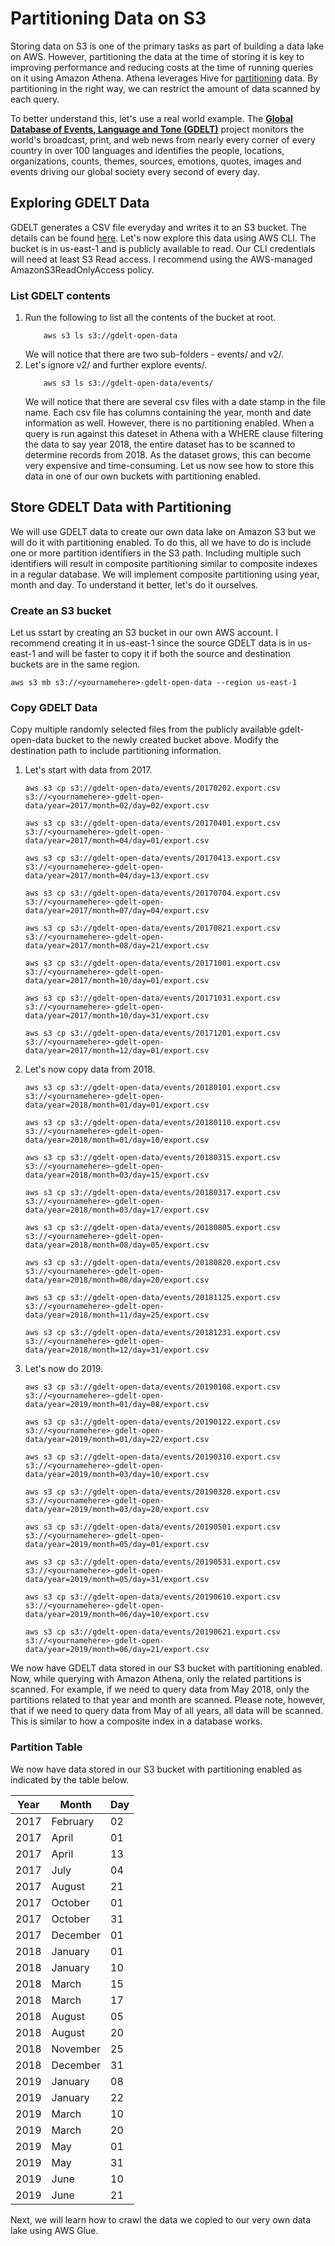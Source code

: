 # Partitioning Data on S3

Storing data on S3 is one of the primary tasks as part of building a data lake on AWS. However, partitioning the data at the time of storing it is key to improving performance and reducing costs at the time of running queries on it using Amazon Athena. Athena leverages Hive for [partitioning](https://cwiki.apache.org/confluence/display/Hive/LanguageManual+DDL#LanguageManualDDL-AlterPartition) data. By partitioning in the right way, we can restrict the amount of data scanned by each query.

To better understand this, let's use a real world example. The [**Global Database of Events, Language and Tone (GDELT)**](https://www.gdeltproject.org/) project monitors the world's broadcast, print, and web news from nearly every corner of every country in over 100 languages and identifies the people, locations, organizations, counts, themes, sources, emotions, quotes, images and events driving our global society every second of every day.

## Exploring GDELT Data

GDELT generates a CSV file everyday and writes it to an S3 bucket. The details can be found [here](https://registry.opendata.aws/gdelt/). Let's now explore this data using AWS CLI. The bucket is in us-east-1 and is publicly available to read. Our CLI credentials will need at least S3 Read access. I recommend using the AWS-managed AmazonS3ReadOnlyAccess policy.

### List GDELT contents
1. Run the following to list all the contents of the bucket at root.
    ```
        aws s3 ls s3://gdelt-open-data
    ```
    We will notice that there are two sub-folders - events/ and v2/.
1. Let's ignore v2/ and further explore events/.
    ```
        aws s3 ls s3://gdelt-open-data/events/
    ```
    We will notice that there are several csv files with a date stamp in the file name. Each csv file has columns containing the year, month and date information as well. However, there is no partitioning enabled. When a query is run against this dateset in Athena with a WHERE clause filtering the data to say year 2018, the entire dataset has to be scanned to determine records from 2018. As the dataset grows, this can become very expensive and time-consuming. Let us now see how to store this data in one of our own buckets with partitioning enabled.


## Store GDELT Data with Partitioning

We will use GDELT data to create our own data lake on Amazon S3 but we will do it with partitioning enabled. To do this, all we have to do is include one or more partition identifiers in the S3 path. Including multiple such identifiers will result in composite partitioning similar to composite indexes in a regular database. We will implement composite partitioning using year, month and day. To understand it better, let's do it ourselves.

### Create an S3 bucket
Let us sstart by creating an S3 bucket in our own AWS account. I recommend creating it in us-east-1 since the source GDELT data is in us-east-1 and will be faster to copy it if both the source and destination buckets are in the same region.
```
aws s3 mb s3://<yournamehere>-gdelt-open-data --region us-east-1
```
### Copy GDELT Data
Copy multiple randomly selected files from the publicly available gdelt-open-data bucket to the newly created bucket above. Modify the destination path to include partitioning information.

1. Let's start with data from 2017.
    ```
    aws s3 cp s3://gdelt-open-data/events/20170202.export.csv s3://<yournamehere>-gdelt-open-data/year=2017/month=02/day=02/export.csv
    ```
    ```
    aws s3 cp s3://gdelt-open-data/events/20170401.export.csv s3://<yournamehere>-gdelt-open-data/year=2017/month=04/day=01/export.csv
    ```
    ```
    aws s3 cp s3://gdelt-open-data/events/20170413.export.csv s3://<yournamehere>-gdelt-open-data/year=2017/month=04/day=13/export.csv
    ```
    ```
    aws s3 cp s3://gdelt-open-data/events/20170704.export.csv s3://<yournamehere>-gdelt-open-data/year=2017/month=07/day=04/export.csv
    ```
    ```
    aws s3 cp s3://gdelt-open-data/events/20170821.export.csv s3://<yournamehere>-gdelt-open-data/year=2017/month=08/day=21/export.csv
    ```
    ```
    aws s3 cp s3://gdelt-open-data/events/20171001.export.csv s3://<yournamehere>-gdelt-open-data/year=2017/month=10/day=01/export.csv
    ```
    ```
    aws s3 cp s3://gdelt-open-data/events/20171031.export.csv s3://<yournamehere>-gdelt-open-data/year=2017/month=10/day=31/export.csv
    ```
    ```
    aws s3 cp s3://gdelt-open-data/events/20171201.export.csv s3://<yournamehere>-gdelt-open-data/year=2017/month=12/day=01/export.csv
    ```
1. Let's now copy data from 2018.
    ```
    aws s3 cp s3://gdelt-open-data/events/20180101.export.csv s3://<yournamehere>-gdelt-open-data/year=2018/month=01/day=01/export.csv
    ```
    ```
    aws s3 cp s3://gdelt-open-data/events/20180110.export.csv s3://<yournamehere>-gdelt-open-data/year=2018/month=01/day=10/export.csv
    ```
    ```
    aws s3 cp s3://gdelt-open-data/events/20180315.export.csv s3://<yournamehere>-gdelt-open-data/year=2018/month=03/day=15/export.csv
    ```
    ```
    aws s3 cp s3://gdelt-open-data/events/20180317.export.csv s3://<yournamehere>-gdelt-open-data/year=2018/month=03/day=17/export.csv
    ```
    ```
    aws s3 cp s3://gdelt-open-data/events/20180805.export.csv s3://<yournamehere>-gdelt-open-data/year=2018/month=08/day=05/export.csv
    ```
    ```
    aws s3 cp s3://gdelt-open-data/events/20180820.export.csv s3://<yournamehere>-gdelt-open-data/year=2018/month=08/day=20/export.csv
    ```
    ```
    aws s3 cp s3://gdelt-open-data/events/20181125.export.csv s3://<yournamehere>-gdelt-open-data/year=2018/month=11/day=25/export.csv
    ```
    ```
    aws s3 cp s3://gdelt-open-data/events/20181231.export.csv s3://<yournamehere>-gdelt-open-data/year=2018/month=12/day=31/export.csv
    ```
1. Let's now do 2019.
    ```
    aws s3 cp s3://gdelt-open-data/events/20190108.export.csv s3://<yournamehere>-gdelt-open-data/year=2019/month=01/day=08/export.csv
    ```
    ```
    aws s3 cp s3://gdelt-open-data/events/20190122.export.csv s3://<yournamehere>-gdelt-open-data/year=2019/month=01/day=22/export.csv
    ```
    ```
    aws s3 cp s3://gdelt-open-data/events/20190310.export.csv s3://<yournamehere>-gdelt-open-data/year=2019/month=03/day=10/export.csv
    ```
    ```
    aws s3 cp s3://gdelt-open-data/events/20190320.export.csv s3://<yournamehere>-gdelt-open-data/year=2019/month=03/day=20/export.csv
    ```
    ```
    aws s3 cp s3://gdelt-open-data/events/20190501.export.csv s3://<yournamehere>-gdelt-open-data/year=2019/month=05/day=01/export.csv
    ```
    ```
    aws s3 cp s3://gdelt-open-data/events/20190531.export.csv s3://<yournamehere>-gdelt-open-data/year=2019/month=05/day=31/export.csv
    ```
    ```
    aws s3 cp s3://gdelt-open-data/events/20190610.export.csv s3://<yournamehere>-gdelt-open-data/year=2019/month=06/day=10/export.csv
    ```
    ```
    aws s3 cp s3://gdelt-open-data/events/20190621.export.csv s3://<yournamehere>-gdelt-open-data/year=2019/month=06/day=21/export.csv
    ```
We now have GDELT data stored in our S3 bucket with partitioning enabled. Now, while querying with Amazon Athena, only the related partitions is scanned. For example, if we need to query data from May 2018, only the partitions related to that year and month are scanned. Please note, however, that if we need to query data from May of all years, all data will be scanned. This is similar to how a composite index in a database works.

### Partition Table
We now have data stored in our S3 bucket with partitioning enabled as indicated by the table below.

Year | Month | Day
------------ | ------------- | -------------
2017 | February | 02
2017 | April | 01
2017 | April | 13
2017 | July | 04
2017 | August | 21
2017 | October | 01
2017 | October | 31
2017 | December | 01
2018 | January | 01
2018 | January | 10
2018 | March | 15
2018 | March | 17
2018 | August | 05
2018 | August | 20
2018 | November | 25
2018 | December | 31
2019 | January | 08
2019 | January | 22
2019 | March | 10
2019 | March | 20
2019 | May | 01
2019 | May | 31
2019 | June | 10
2019 | June | 21

Next, we will learn how to crawl the data we copied to our very own data lake using AWS Glue.